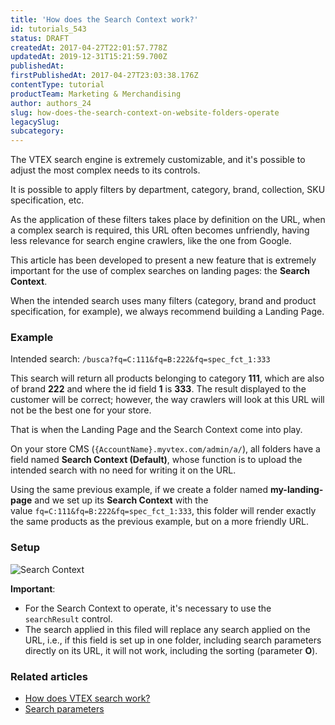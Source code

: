 ```yaml
---
title: 'How does the Search Context work?'
id: tutorials_543
status: DRAFT
createdAt: 2017-04-27T22:01:57.778Z
updatedAt: 2019-12-31T15:21:59.700Z
publishedAt: 
firstPublishedAt: 2017-04-27T23:03:38.176Z
contentType: tutorial
productTeam: Marketing & Merchandising
author: authors_24
slug: how-does-the-search-context-on-website-folders-operate
legacySlug: 
subcategory: 
---
```


The VTEX search engine is extremely customizable, and it's possible to adjust the most complex needs to its controls. 

It is possible to apply filters by department, category, brand, collection, SKU specification, etc.

As the application of these filters takes place by definition on the URL, when a complex search is required, this URL often becomes unfriendly, having less relevance for search engine crawlers, like the one from Google.

This article has been developed to present a new feature that is extremely important for the use of complex searches on landing pages: the __Search Context__.

When the intended search uses many filters (category, brand and product specification, for example), we always recommend building a Landing Page.

### Example

Intended search: `/busca?fq=C:111&fq=B:222&fq=spec_fct_1:333`

This search will return all products belonging to category **111**, which are also of brand **222** and where the id field **1** is **333**. The result displayed to the customer will be correct; however, the way crawlers will look at this URL will not be the best one for your store.

That is when the Landing Page and the Search Context come into play.

On your store CMS (`{AccountName}.myvtex.com/admin/a/`), all folders have a field named **Search Context (Default)**, whose function is to upload the intended search with no need for writing it on the URL.

Using the same previous example, if we create a folder named **my-landing-page** and we set up its **Search Context** with the value `fq=C:111&fq=B:222&fq=spec_fct_1:333`, this folder will render exactly the same products as the previous example, but on a more friendly URL.

### Setup

![](//images.contentful.com/alneenqid6w5/ZvEGMDPUs0OsuCkoUsqqS/4411604b8b78124edcbacd46cc45ed53/ContextoDeBusca.PNG "Search Context")

**Important**:

- For the Search Context to operate, it's necessary to use the `searchResult` control.
- The search applied in this filed will replace any search applied on the URL, i.e., if this field is set up in one folder, including search parameters directly on its URL, it will not work, including the sorting (parameter **O**).

### Related articles

- [How does VTEX search work?](/en/tutorial/how-does-vtex-search-work/)
- [Search parameters](/en/tutorial/search-parameters/)
